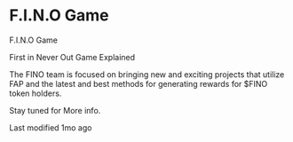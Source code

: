 # F.I.N.O Game

F.I.N.O Game

First in Never Out Game Explained

The FINO team is focused on bringing new and exciting projects that utilize FAP and the latest and best methods for generating rewards for $FINO token holders.

Stay tuned for More info.



Last modified 1mo ago

